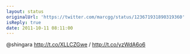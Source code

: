 ```yaml
---
layout: status
originalUrl: 'https://twitter.com/marcgg/status/123671931890319360'
isReply: true
date: 2011-10-11 08:11:00
---
```


@shingara http://t.co/XLLCZGwe / http://t.co/yzWdA6o6
